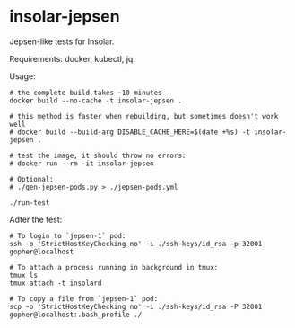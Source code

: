# insolar-jepsen

Jepsen-like tests for Insolar.

Requirements: docker, kubectl, jq.

Usage:

```
# the complete build takes ~10 minutes
docker build --no-cache -t insolar-jepsen .

# this method is faster when rebuilding, but sometimes doesn't work well
# docker build --build-arg DISABLE_CACHE_HERE=$(date +%s) -t insolar-jepsen .

# test the image, it should throw no errors:
# docker run --rm -it insolar-jepsen

# Optional:
# ./gen-jepsen-pods.py > ./jepsen-pods.yml

./run-test
```

Adter the test:

```
# To login to `jepsen-1` pod:
ssh -o 'StrictHostKeyChecking no' -i ./ssh-keys/id_rsa -p 32001 gopher@localhost

# To attach a process running in background in tmux:
tmux ls
tmux attach -t insolard

# To copy a file from `jepsen-1` pod:
scp -o 'StrictHostKeyChecking no' -i ./ssh-keys/id_rsa -P 32001 gopher@localhost:.bash_profile ./
```

